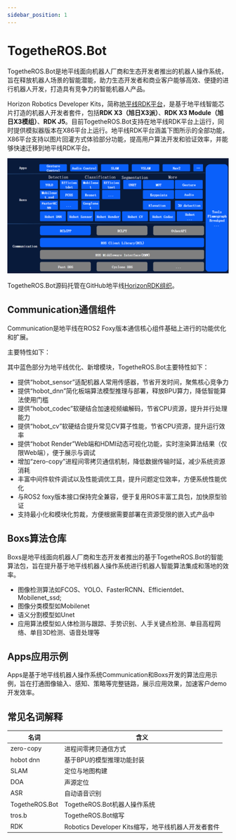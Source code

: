 ```yaml
---
sidebar_position: 1
---
```

# TogetheROS.Bot
TogetheROS.Bot是地平线面向机器人厂商和生态开发者推出的机器人操作系统，旨在释放机器人场景的智能潜能，助力生态开发者和商业客户能够高效、便捷的进行机器人开发，打造具有竞争力的智能机器人产品。

Horizon Robotics Developer Kits，简称[地平线RDK平台](https://developer.horizon.ai/api/v1/fileData/documents_rdk/index.html)，是基于地平线智能芯片打造的机器人开发者套件，包括**RDK X3（旭日X3派）**、**RDK X3 Module（旭日X3模组）**、**RDK J5**。目前TogetheROS.Bot支持在地平线RDK平台上运行，同时提供模拟器版本在X86平台上运行。地平线RDK平台涵盖下图所示的全部功能，X86平台支持以图片回灌方式体验部分功能，提高用户算法开发和验证效率，并能够快速迁移到地平线RDK平台。

![TROS-Diagram](../static/img/TogetheROS.png)

TogetheROS.Bot源码托管在GitHub地平线[HorizonRDK组织](https://github.com/HorizonRDK)。

## Communication通信组件

Communication是地平线在ROS2 Foxy版本通信核心组件基础上进行的功能优化和扩展。

主要特性如下：

其中蓝色部分为地平线优化、新增模块，TogetheROS.Bot主要特性如下：

- 提供“hobot_sensor”适配机器人常用传感器，节省开发时间，聚焦核心竞争力
- 提供“hobot_dnn”简化板端算法模型推理与部署，释放BPU算力，降低智能算法使用门槛
- 提供“hobot_codec”软硬结合加速视频编解码，节省CPU资源，提升并行处理能力
- 提供“hobot_cv”软硬结合提升常见CV算子性能，节省CPU资源，提升运行效率
- 提供“hobot Render”Web端和HDMI动态可视化功能，实时渲染算法结果（仅限Web端），便于展示与调试
- 增加“zero-copy”进程间零拷贝通信机制，降低数据传输时延，减少系统资源消耗
- 丰富中间件软件调试以及性能调优工具，提升问题定位效率，方便系统性能优化
- 与ROS2 foxy版本接口保持完全兼容，便于复用ROS丰富工具包，加快原型验证
- 支持最小化和模块化剪裁，方便根据需要部署在资源受限的嵌入式产品中

## Boxs算法仓库

Boxs是地平线面向机器人厂商和生态开发者推出的基于TogetheROS.Bot的智能算法包，旨在提升基于地平线机器人操作系统进行机器人智能算法集成和落地的效率。

- 图像检测算法如FCOS、YOLO、FasterRCNN、Efficientdet、Mobilenet_ssd;
- 图像分类模型如Mobilenet
- 语义分割模型如Unet
- 应用算法模型如人体检测与跟踪、手势识别、人手关键点检测、单目高程网络、单目3D检测、语音处理等

## Apps应用示例

Apps是基于地平线机器人操作系统Communication和Boxs开发的算法应用示例，旨在打通图像输入、感知、策略等完整链路，展示应用效果，加速客户demo开发效率。

## 常见名词解释

| 名词                              | 含义                                                    |
| ----------------------------------| --------------------------------------------------------|
| zero-copy                         | 进程间零拷贝通信方式                                     |
| hobot dnn                         | 基于BPU的模型推理功能封装                                |
| SLAM                              | 定位与地图构建                                          |
| DOA                               | 声源定位                                                |
| ASR                               | 自动语音识别                                            |
| TogetheROS.Bot                    | TogetheROS.Bot机器人操作系统                            |
| tros.b                            | TogetheROS.Bot缩写                                      |
| RDK                               | Robotics Developer Kits缩写，地平线机器人开发者套件       |